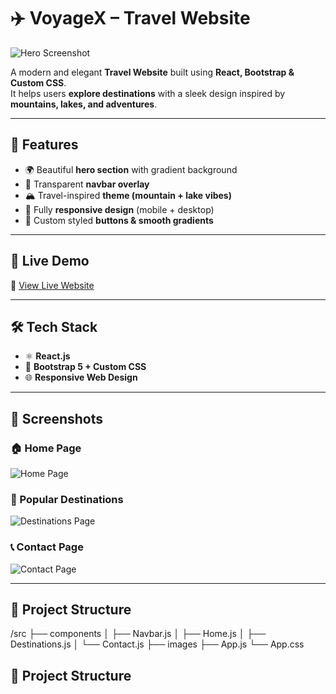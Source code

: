 # ✈️ VoyageX – Travel Website  

![Hero Screenshot](https://github.com/user-attachments/assets/hero-sample.png)  

A modern and elegant **Travel Website** built using **React, Bootstrap & Custom CSS**.  
It helps users **explore destinations** with a sleek design inspired by **mountains, lakes, and adventures**.  

---

## 🌟 Features  
- 🌍 Beautiful **hero section** with gradient background  
- 📌 Transparent **navbar overlay**  
- 🏔️ Travel-inspired **theme (mountain + lake vibes)**  
- 📱 Fully **responsive design** (mobile + desktop)  
- 🎨 Custom styled **buttons & smooth gradients**  

---

## 🚀 Live Demo  
🔗 [View Live Website](https://your-travel-demo-link.netlify.app/)  

---

## 🛠️ Tech Stack  
- ⚛️ **React.js**  
- 🎨 **Bootstrap 5 + Custom CSS**  
- 🌐 **Responsive Web Design**  

---

## 📸 Screenshots  

### 🏠 Home Page  
![Home Page](<img width="1280" height="1024" alt="image" src="https://github.com/user-attachments/assets/ad33882c-193e-4393-8dad-971e1cf982fe" />)  

### 📍 Popular Destinations  
![Destinations Page](<img width="1280" height="1024" alt="image" src="https://github.com/user-attachments/assets/245957e8-9244-4124-b710-1bd9ac499202" />)  

### 📞 Contact Page  
![Contact Page](<img width="1280" height="1024" alt="image" src="https://github.com/user-attachments/assets/022e48da-76a0-4302-849b-e8410d910f86" />)  

---


## 📂 Project Structure  
/src
├── components
│ ├── Navbar.js
│ ├── Home.js
│ ├── Destinations.js
│ └── Contact.js
├── images
├── App.js
└── App.css



## 📂 Project Structure  

